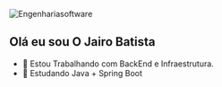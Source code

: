 ![Engenhariasoftware](https://user-images.githubusercontent.com/16759381/128908777-7a91159e-602e-460d-92c4-e7a816ff32e8.jpg)

## Olá eu sou O Jairo Batista


- 🔭 Estou Trabalhando com BackEnd e Infraestrutura.
- 🌱 Estudando Java + Spring Boot

